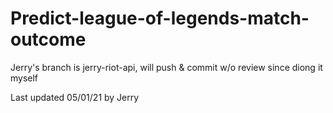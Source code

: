 # Predict-league-of-legends-match-outcome

Jerry's branch is jerry-riot-api, will push & commit w/o review since diong it myself

Last updated 05/01/21 by Jerry
